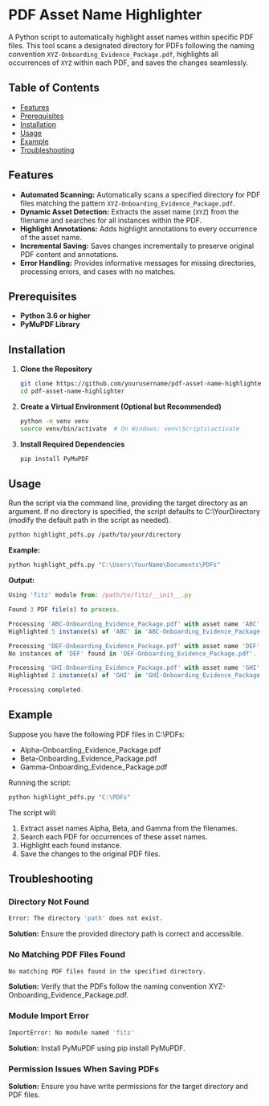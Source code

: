 # PDF Asset Name Highlighter

A Python script to automatically highlight asset names within specific PDF files. This tool scans a designated directory for PDFs following the naming convention `XYZ-Onboarding_Evidence_Package.pdf`, highlights all occurrences of `XYZ` within each PDF, and saves the changes seamlessly.

## Table of Contents

- [Features](#features)
- [Prerequisites](#prerequisites)
- [Installation](#installation)
- [Usage](#usage)
- [Example](#example)
- [Troubleshooting](#troubleshooting)

## Features

- **Automated Scanning:** Automatically scans a specified directory for PDF files matching the pattern `XYZ-Onboarding_Evidence_Package.pdf`.
- **Dynamic Asset Detection:** Extracts the asset name (`XYZ`) from the filename and searches for all instances within the PDF.
- **Highlight Annotations:** Adds highlight annotations to every occurrence of the asset name.
- **Incremental Saving:** Saves changes incrementally to preserve original PDF content and annotations.
- **Error Handling:** Provides informative messages for missing directories, processing errors, and cases with no matches.

## Prerequisites

- **Python 3.6 or higher**
- **PyMuPDF Library**

## Installation

1. **Clone the Repository**

   ```bash
   git clone https://github.com/yourusername/pdf-asset-name-highlighter.git
   cd pdf-asset-name-highlighter
   ```

2. **Create a Virtual Environment (Optional but Recommended)**

   ```bash
   python -m venv venv
   source venv/bin/activate  # On Windows: venv\Scripts\activate
   ```

3. **Install Required Dependencies**

   ```bash
   pip install PyMuPDF
   ```

## Usage
Run the script via the command line, providing the target directory as an argument. If no directory is specified, the script defaults to C:\YourDirectory (modify the default path in the script as needed).
   ```bash
   python highlight_pdfs.py /path/to/your/directory
   ```


**Example:**
   ```bash
   python highlight_pdfs.py "C:\Users\YourName\Documents\PDFs"
   ```

**Output:**
   ```javascript
   Using 'fitz' module from: /path/to/fitz/__init__.py
   
   Found 3 PDF file(s) to process.
   
   Processing 'ABC-Onboarding_Evidence_Package.pdf' with asset name 'ABC'...
   Highlighted 5 instance(s) of 'ABC' in 'ABC-Onboarding_Evidence_Package.pdf'.
   
   Processing 'DEF-Onboarding_Evidence_Package.pdf' with asset name 'DEF'...
   No instances of 'DEF' found in 'DEF-Onboarding_Evidence_Package.pdf'.
   
   Processing 'GHI-Onboarding_Evidence_Package.pdf' with asset name 'GHI'...
   Highlighted 2 instance(s) of 'GHI' in 'GHI-Onboarding_Evidence_Package.pdf'.
   
   Processing completed.
   ```

## Example
Suppose you have the following PDF files in C:\PDFs:

- Alpha-Onboarding_Evidence_Package.pdf
- Beta-Onboarding_Evidence_Package.pdf
- Gamma-Onboarding_Evidence_Package.pdf

Running the script:
   ```bash
   python highlight_pdfs.py "C:\PDFs"
   ```

The script will:
   1. Extract asset names Alpha, Beta, and Gamma from the filenames.
   2. Search each PDF for occurrences of these asset names.
   3. Highlight each found instance.
   4. Save the changes to the original PDF files.

## Troubleshooting
### Directory Not Found
```bash
Error: The directory 'path' does not exist.
```
**Solution:** Ensure the provided directory path is correct and accessible.

### No Matching PDF Files Found
```bash
No matching PDF files found in the specified directory.
```
**Solution:** Verify that the PDFs follow the naming convention XYZ-Onboarding_Evidence_Package.pdf.

### Module Import Error
```bash
ImportError: No module named 'fitz'
```
**Solution:** Install PyMuPDF using pip install PyMuPDF.

### Permission Issues When Saving PDFs
**Solution:** Ensure you have write permissions for the target directory and PDF files.
